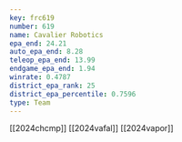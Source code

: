 ```yaml
---
key: frc619
number: 619
name: Cavalier Robotics
epa_end: 24.21
auto_epa_end: 8.28
teleop_epa_end: 13.99
endgame_epa_end: 1.94
winrate: 0.4787
district_epa_rank: 25
district_epa_percentile: 0.7596
type: Team
---
```

[[2024chcmp]]
[[2024vafal]]
[[2024vapor]]
